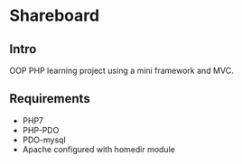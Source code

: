 # Shareboard

## Intro
OOP PHP learning project using a mini framework and MVC.

## Requirements
- PHP7
- PHP-PDO
- PDO-mysql
- Apache configured with homedir module

